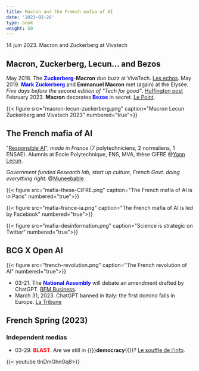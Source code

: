 ```yaml
---
title: Macron and the French mafia of AI
date: '2023-02-26'
type: book
weight: 50
---
```


14 juin 2023. Macron and Zuckerberg at Vivatech

<!--more-->

## Macron, Zuckerberg, Lecun... and Bezos

May 2018. The <b style="color:blue;">Zuckerberg</b>-<b>Macron</b> duo buzz at VivaTech. [Les echos](https://www.lesechos.fr/start-up/next40-vivatech/le-duo-zuckerberg-macron-fait-le-buzz-a-vivatech-132831).
May 2019. <b style="color:blue;">Mark Zuckerberg</b> and <b>Emmanuel Macron</b> met (again) at the Elysée. <i>Five days before the second edition of "Tech for good"</i>. [Huffington post](https://www.huffingtonpost.fr/politique/article/mark-zuckerberg-et-emmanuel-macron-se-sont-encore-rencontres-a-l-elysee_144827.html)
February 2023. <b>Macron</b> decorates <b style="color:blue;">Bezos</b> in secret. [Le Point](https://www.youtube.com/watch?v=kZPG9rmbdmw&ab_channel=LePoint).

{{< figure src="macron-lecun-zuckerberg.png" caption="Macron Lecun Zuckerberg and Vivatech 2023" numbered="true">}}

## The French mafia of AI

"[Responsible AI](https://ai.facebook.com/blog/large-language-model-llama-meta-ai/)", <i>made in France</i> (7 polytechniciens, 2 normaliens, 1 ENSAE). Alumnis at Ecole Polytechnique, ENS, MVA, thèse CIFRE @[Yann Lecun](https://twitter.com/ylecun/status/1629845738170597376?lang=en).

<i>Government funded Research lab, start up culture, French Govt. doing everything right.</i> @[Muneebable](https://twitter.com/Muneebable/status/1629850276092944384)

{{< figure src="mafia-these-CIFRE.png" caption="The French mafia of AI is in Paris" numbered="true">}}

{{< figure src="mafia-france-ia.png" caption="The French mafia of AI is led by Facebook" numbered="true">}}

{{< figure src="mafia-desinformation.png" caption="Science is strategic on Twitter" numbered="true">}}

## BCG X Open AI

{{< figure src="french-revolution.png" caption="The French revolution of AI" numbered="true">}}

- 03-21. The <b style="color:blue;">National Assembly</b> will debate an amendment drafted by ChatGPT. [BFM Business](https://www.bfmtv.com/tech/intelligence-artificielle/pour-la-premiere-fois-l-assemblee-nationale-va-debattre-d-un-amendement-redige-par-chat-gpt_AV-202303210310.html).
- March 31, 2023. ChatGPT banned in Italy: the first domino falls in Europe. [La Tribune](https://www.latribune.fr/technos-medias/informatique/chatgpt-interdit-en-italie-le-premier-domino-tombe-en-europe-957429.html)

## French Spring (2023)

### Independent medias
- 03-29. <b style="color:red;">BLAST</b>. Are we still in {{<hl>}}<b>democracy</b>{{</hl>}}? [Le souffle de l'info](https://www.blast-info.fr/articles/2023/sommes-nous-toujours-en-democratie-AwJ1_TmlTM-ONwHybrhuqQ).

{{< youtube tlnDmGhnGq8>}} 